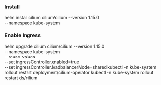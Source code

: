 ### Install
helm install cilium cilium/cilium --version 1.15.0 \
  --namespace kube-system


### Enable Ingress
helm upgrade cilium cilium/cilium --version 1.15.0 \
  --namespace kube-system \
  --reuse-values \
  --set ingressController.enabled=true \
  --set ingressController.loadbalancerMode=shared
kubectl -n kube-system rollout restart deployment/cilium-operator
kubectl -n kube-system rollout restart ds/cilium
